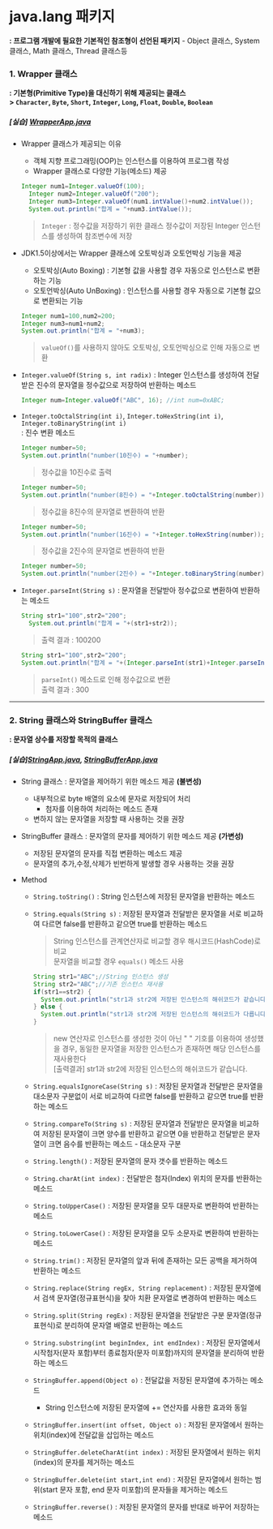 # java.lang 패키지
**: 프로그램 개발에 필요한 기본적인 참조형이 선언된 패키지** - Object 클래스, System 클래스, Math 클래스, Thread 클래스등

### 1. Wrapper 클래스 
**: 기본형(Primitive Type)을 대신하기 위해 제공되는 클래스**  
**> `Character`, `Byte`, `Short`, `Integer`, `Long`, `Float`, `Double`, `Boolean`**
##### [실습] [WrapperApp.java](https://github.com/swanstoz/TIL/blob/master/JAVA/API/java.lang%20package/WrapperApp.java)
- Wrapper 클래스가 제공되는 이유 

  - 객체 지향 프로그래밍(OOP)는 인스턴스를 이용하여 프로그램 작성
  - Wrapper 클래스로 다양한 기능(메소드) 제공
  ```java
  Integer num1=Integer.valueOf(100);
	Integer num2=Integer.valueOf("200");
	Integer num3=Integer.valueOf(num1.intValue()+num2.intValue());
	System.out.println("합계 = "+num3.intValue());
  ```
  > `Integer` : 정수값을 저장하기 위한 클래스
  > 정수값이 저장된 Integer 인스턴스를 생성하여 참조변수에 저장
   
- JDK1.5이상에서는 Wrapper 클래스에 오토박싱과 오토언박싱 기능을 제공
  
  - 오토박싱(Auto Boxing) : 기본형 값을 사용할 경우 자동으로 인스턴스로 변환하는 기능
  - 오토언박싱(Auto UnBoxing) : 인스턴스를 사용할 경우 자동으로 기본형 값으로 변환되는 기능   
  ```java
  Integer num1=100,num2=200;
  Integer num3=num1+num2;
  System.out.println("합계 = "+num3);
  ```
  > `valueOf()`를 사용하지 않아도 오토박싱, 오토언박싱으로 인해 자동으로 변환
  
- `Integer.valueOf(String s, int radix)` : Integer 인스턴스를 생성하여 전달받은 진수의 문자열을 정수값으로 저장하여 반환하는 메소드
  
  ```java
  Integer num=Integer.valueOf("ABC", 16); //int num=0xABC;
  ```
  
- `Integer.toOctalString(int i)`, `Integer.toHexString(int i)`, `Integer.toBinaryString(int i)`  
  : 진수 변환 메소드
  ```java
  Integer number=50;
  System.out.println("number(10진수) = "+number);
  ```
  > 정수값을 10진수로 출력
  ```java
  Integer number=50;
  System.out.println("number(8진수) = "+Integer.toOctalString(number));
  ```
  > 정수값을 8진수의 문자열로 변환하여 반환
  ```java
  Integer number=50;
  System.out.println("number(16진수) = "+Integer.toHexString(number));
  ```
  > 정수값을 2진수의 문자열로 변환하여 반환
  ```java
  Integer number=50;
  System.out.println("number(2진수) = "+Integer.toBinaryString(number));
  ```
  
- `Integer.parseInt(String s)` : 문자열을 전달받아 정수값으로 변환하여 반환하는 메소드
  ```java
  String str1="100",str2="200";
	System.out.println("합계 = "+(str1+str2));
  ```
  > 출력 결과 : 100200
  
  ```java
  String str1="100",str2="200";
  System.out.println("합계 = "+(Integer.parseInt(str1)+Integer.parseInt(str2)));
  ```
  > `parseInt()` 메소드로 인해 정수값으로 변환  
  > 출력 결과 : 300
 
---

### 2. String 클래스와 StringBuffer 클래스 
**: 문자열 상수를 저장할 목적의 클래스**

##### [실습][StringApp.java](https://github.com/swanstoz/TIL/blob/master/JAVA/API/java.lang%20package/StringApp.java), [StringBufferApp.java](https://github.com/swanstoz/TIL/blob/master/JAVA/API/java.lang%20package/StringBufferApp.java)

- String 클래스 : 문자열을 제어하기 위한 메소드 제공 **(불변성)**
  - 내부적으로 byte 배열의 요소에 문자로 저장되어 처리
    - 첨자를 이용하여 처리하는 메소드 존재
  - 변하지 않는 문자열을 저장할 때 사용하는 것을 권장

- StringBuffer 클래스 : 문자열의 문자를 제어하기 위한 메소드 제공 **(가변성)**
  - 저장된 문자열의 문자를 직접 변환하는 메소드 제공  
  - 문자열의 추가,수정,삭제가 빈번하게 발생할 경우 사용하는 것을 권장  
  
- Method
  - `String.toString()` : String 인스턴스에 저장된 문자열을 반환하는 메소드 
  - `String.equals(String s)` : 저장된 문자열과 전달받은 문자열을 서로 비교하여 다르면 false를 반환하고 같으면 true를 반환하는 메소드
    > String 인스턴스를 관계연산자로 비교할 경우 해시코드(HashCode)로 비교  
    > 문자열을 비교할 경우 `equals()` 메소드 사용  
    
      ```java
      String str1="ABC";//String 인스턴스 생성
      String str2="ABC";//기존 인스턴스 재사용
      if(str1==str2) {
		System.out.println("str1과 str2에 저장된 인스턴스의 해쉬코드가 같습니다.");
	} else {
		System.out.println("str1과 str2에 저장된 인스턴스의 해쉬코드가 다릅니다.");
	}
      ```
    > new 연산자로 인스턴스를 생성한 것이 아닌 " " 기호를 이용하여 생성했을 경우, 동일한 문자열을 저장한 인스턴스가 존재하면 해당 인스턴스를 재사용한다  
    > [출력결과] str1과 str2에 저장된 인스턴스의 해쉬코드가 같습니다.
  - `String.equalsIgnoreCase(String s)` : 저장된 문자열과 전달받은 문자열을 대소문자 구분없이 서로 비교하여 다르면 false를 반환하고 같으면 true를 반환하는 메소드
  - `String.compareTo(String s)` : 저장된 문자열과 전달받은 문자열을 비교하여 저장된 문자열이 크면 양수를 반환하고 같으면 0을 반환하고 전달받은 문자열이 크면 음수를 반환하는 메소드 - 대소문자 구분
  - `String.length()` : 저장된 문자열의 문자 갯수를 반환하는 메소드 
  - `String.charAt(int index)` : 전달받은 첨자(Index) 위치의 문자를 반환하는 메소드
  - `String.toUpperCase()` : 저장된 문자열을 모두 대문자로 변환하여 반환하는 메소드
  - `String.toLowerCase()` : 저장된 문자열을 모두 소문자로 변환하여 반환하는 메소드
  - `String.trim()` : 저장된 문자열의 앞과 뒤에 존재하는 모든 공백을 제거하여 반환하는 메소드
  - `String.replace(String regEx, String replacement)` : 저장된 문자열에서 검색 문자열(정규표현식)을 찾아 치환 문자열로 변경하여 반환하는 메소드
  - `String.split(String regEx)` : 저장된 문자열을 전달받은 구분 문자열(정규표현식)로 분리하여 문자열 배열로 반환하는 메소드
  - `String.substring(int beginIndex, int endIndex)` : 저장된 문자열에서 시작첨자(문자 포함)부터 종료첨자(문자 미포함)까지의 문자열을 분리하여 반환하는 메소드
  - `StringBuffer.append(Object o)` : 전달값을 저장된 문자열에 추가하는 메소드
    - String 인스턴스에 저장된 문자열에 += 연산자를 사용한 효과와 동일
  - `StringBuffer.insert(int offset, Object o)` : 저장된 문자열에서 원하는 위치(index)에 전달값을 삽입하는 메소드
  - `StringBuffer.deleteCharAt(int index)` : 저장된 문자열에서 원하는 위치(index)의 문자를 제거하는 메소드
  - `StringBuffer.delete(int start,int end)` : 저장된 문자열에서 원하는 범위(start 문자 포함, end 문자 미포함)의 문자들을 제거하는 메소드
  - `StringBuffer.reverse()` : 저장된 문자열의 문자를 반대로 바꾸어 저장하는 메소드
  

